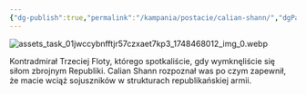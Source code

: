 ```yaml
---
{"dg-publish":true,"permalink":"/kampania/postacie/calian-shann/","dgPassFrontmatter":true}
---
```


![assets_task_01jwccybnfftjr57czxaet7kp3_1748468012_img_0.webp](/img/user/6%20Obrazy/assets_task_01jwccybnfftjr57czxaet7kp3_1748468012_img_0.webp)

Kontradmirał Trzeciej Floty, którego spotkaliście, gdy wymknęliście się siłom zbrojnym Republiki. Calian Shann rozpoznał was po czym zapewnił, że macie wciąż sojuszników w strukturach republikańskiej armii.